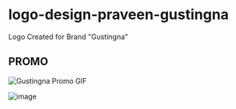 # logo-design-praveen-gustingna
Logo Created for Brand "Gustingna"

PROMO
---
![Gustingna Promo GIF](https://user-images.githubusercontent.com/62650544/194707106-9230123a-cab4-4834-a1ee-d9ef8d0c4967.gif)

![image](https://user-images.githubusercontent.com/62650544/194707210-7ce3a36c-28d0-4097-9323-c82f5d4954b6.png)
